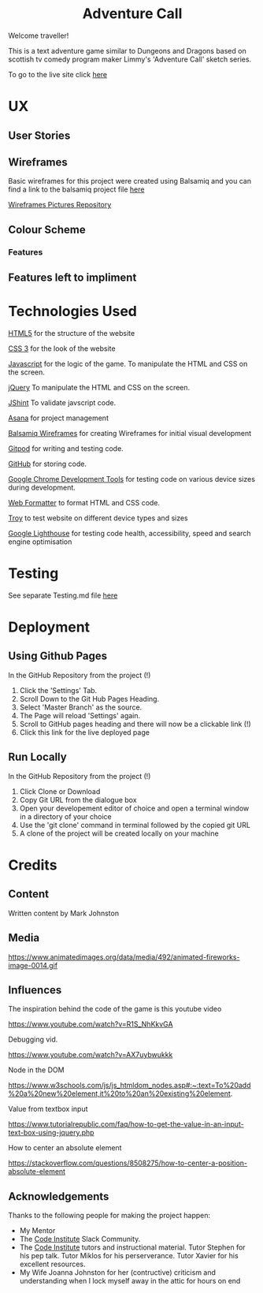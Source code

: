 <div align="center">
<h1>Adventure Call</h1>
</div>

Welcome traveller!

This is a text adventure game similar to Dungeons and Dragons based on scottish tv comedy program maker Limmy's 'Adventure Call' sketch series.

To go to the live site click [here](!)


# UX

## User Stories

## Wireframes

Basic wireframes for this project were created using Balsamiq and you can find a link to the balsamiq project file [here](!)

[Wireframes Pictures Repository](!)

## Colour Scheme

### Features

## Features left to impliment

# Technologies Used

[HTML5](https://en.wikipedia.org/wiki/HTML5)
for the structure of the website

[CSS 3](https://en.wikipedia.org/wiki/Cascading_Style_Sheets#CSS_3)
for the look of the website

[Javascript](https://en.wikipedia.org/wiki/JavaScript)
for the logic of the game.  To manipulate the HTML and CSS on the screen.

[jQuery](https://en.wikipedia.org/wiki/JQuery)
To manipulate the HTML and CSS on the screen.

[JShint](https://jshint.com/)
To validate javscript code.

[Asana](https://asana.com/)
for project management

[Balsamiq Wireframes](https://balsamiq.com/wireframes/)
for creating Wireframes for initial visual development

[Gitpod](https://www.gitpod.io/) for writing and testing code.

[GitHub](https://github.com/) for storing code.

[Google Chrome Development Tools](https://developers.google.com/web/tools/chrome-devtools) for testing code on various device sizes during development.

[Web Formatter](https://webformatter.com/) to format HTML and CSS code.

[Troy](http://troy.labs.daum.net/) to test website on different device types and sizes

[Google Lighthouse](https://developers.google.com/web/tools/lighthouse) for testing code health, accessibility, speed and search engine optimisation

# Testing

See separate Testing.md file [here](!)

# Deployment

## Using Github Pages

In the GitHub Repository from the project (!)

1. Click the 'Settings' Tab.
2. Scroll Down to the Git Hub Pages Heading.
3. Select 'Master Branch' as the source.
4. The Page will reload 'Settings' again.
5. Scroll to GitHub pages heading and there will now be a clickable link (!)
6. Click this link for the live deployed page

## Run Locally

In the GitHub Repository from the project (!)

1. Click Clone or Download
2. Copy Git URL from the dialogue box
3. Open your developement editor of choice and open a terminal window in a directory of your choice
4. Use the 'git clone' command in terminal followed by the copied git URL
5. A clone of the project will be created locally on your machine

# Credits

## Content

Written content by Mark Johnston

## Media

https://www.animatedimages.org/data/media/492/animated-fireworks-image-0014.gif

## Influences

The inspiration behind the code of the game is this youtube video

https://www.youtube.com/watch?v=R1S_NhKkvGA

Debugging vid.

https://www.youtube.com/watch?v=AX7uybwukkk

Node in the DOM

https://www.w3schools.com/js/js_htmldom_nodes.asp#:~:text=To%20add%20a%20new%20element,it%20to%20an%20existing%20element.

Value from textbox input

https://www.tutorialrepublic.com/faq/how-to-get-the-value-in-an-input-text-box-using-jquery.php

How to center an absolute element

https://stackoverflow.com/questions/8508275/how-to-center-a-position-absolute-element

## Acknowledgements

Thanks to the following people for making the project happen:

- My Mentor
- The [Code Institute](https://codeinstitute.net/) Slack Community.
- The [Code Institute](https://codeinstitute.net/) tutors and instructional material.  Tutor Stephen for his pep talk. Tutor Miklos for his perserverance.  Tutor Xavier for his excellent resources.
- My Wife Joanna Johnston for her (contructive) criticism and understanding when I lock myself away in the attic for hours on end
